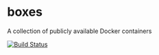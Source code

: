 # boxes
A collection of publicly available Docker containers

[![Build Status](https://travis-ci.org/cristobal23/boxes.svg?branch=master)](https://travis-ci.org/cristobal23/boxes)

